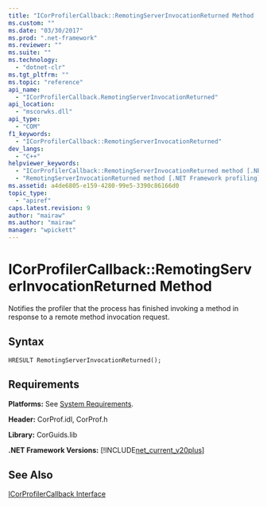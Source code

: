 ```yaml
---
title: "ICorProfilerCallback::RemotingServerInvocationReturned Method | Microsoft Docs"
ms.custom: ""
ms.date: "03/30/2017"
ms.prod: ".net-framework"
ms.reviewer: ""
ms.suite: ""
ms.technology: 
  - "dotnet-clr"
ms.tgt_pltfrm: ""
ms.topic: "reference"
api_name: 
  - "ICorProfilerCallback.RemotingServerInvocationReturned"
api_location: 
  - "mscorwks.dll"
api_type: 
  - "COM"
f1_keywords: 
  - "ICorProfilerCallback::RemotingServerInvocationReturned"
dev_langs: 
  - "C++"
helpviewer_keywords: 
  - "ICorProfilerCallback::RemotingServerInvocationReturned method [.NET Framework profiling]"
  - "RemotingServerInvocationReturned method [.NET Framework profiling]"
ms.assetid: a4de6805-e159-4280-99e5-3390c86166d0
topic_type: 
  - "apiref"
caps.latest.revision: 9
author: "mairaw"
ms.author: "mairaw"
manager: "wpickett"
---
```

# ICorProfilerCallback::RemotingServerInvocationReturned Method
Notifies the profiler that the process has finished invoking a method in response to a remote method invocation request.  
  
## Syntax  
  
```  
HRESULT RemotingServerInvocationReturned();  
```  
  
## Requirements  
 **Platforms:** See [System Requirements](../../../../docs/framework/get-started/system-requirements.md).  
  
 **Header:** CorProf.idl, CorProf.h  
  
 **Library:** CorGuids.lib  
  
 **.NET Framework Versions:** [!INCLUDE[net_current_v20plus](../../../../includes/net-current-v20plus-md.md)]  
  
## See Also  
 [ICorProfilerCallback Interface](../../../../docs/framework/unmanaged-api/profiling/icorprofilercallback-interface.md)